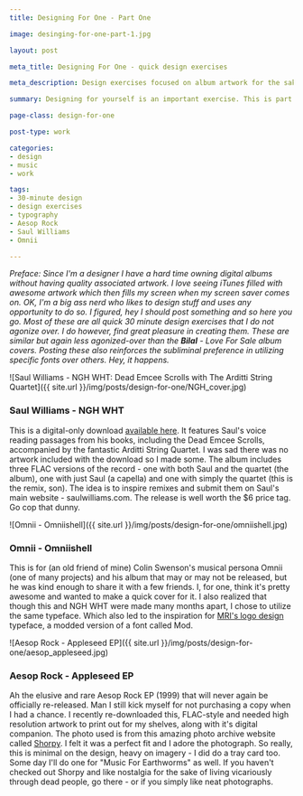 ```yaml
---
title: Designing For One - Part One

image: desinging-for-one-part-1.jpg

layout: post

meta_title: Designing For One - quick design exercises

meta_description: Design exercises focused on album artwork for the sake of designing and showcasing your own work.

summary: Designing for yourself is an important exercise. This is part one of a series.

page-class: design-for-one

post-type: work

categories:
- design
- music
- work

tags:
- 30-minute design
- design exercises
- typography
- Aesop Rock
- Saul Williams
- Omnii

---
```


_Preface: Since I'm a designer I have a hard time owning digital albums without having quality associated artwork. I love seeing iTunes filled with awesome artwork which then fills my screen when my screen saver comes on. OK, I'm a big ass nerd who likes to design stuff and uses any opportunity to do so. I figured, hey I should post something and so here you go. Most of these are all quick 30 minute design exercises that I do not agonize over. I do however, find great pleasure in creating them. These are similar but again less agonized-over than the **Bilal** - Love For Sale album covers. Posting these also reinforces the subliminal preference in utilizing specific fonts over others. Hey, it happens._

![Saul Williams - NGH WHT: Dead Emcee Scrolls with The Arditti String Quartet]({{ site.url }}/img/posts/design-for-one/NGH_cover.jpg)

### Saul Williams - NGH WHT
This is a digital-only download <a href="http://www.saulwilliams.com/NGH_WHT/" title="Saul Williams - NGH WHT" class="external">available here</a>. It features Saul's voice reading passages from his books, including the Dead Emcee Scrolls, accompanied by the fantastic Arditti String Quartet. I was sad there was no artwork included with the download so I made some. The album includes three FLAC versions of the record - one with both Saul and the quartet (the album), one with just Saul (a capella) and one with simply the quartet (this is the remix, son). The idea is to inspire remixes and submit them on Saul's main website - saulwilliams.com. The release is well worth the $6 price tag. Go cop that dunny.

![Omnii - Omniishell]({{ site.url }}/img/posts/design-for-one/omniishell.jpg)

### Omnii - Omniishell
This is for (an old friend of mine) Colin Swenson's musical persona Omnii (one of many projects) and his album that may or may not be released, but he was kind enough to share it with a few friends. I, for one, think it's pretty awesome and wanted to make a quick cover for it. I also realized that though this and NGH WHT were made many months apart, I chose to utilize the same typeface. Which also led to the inspiration for <a href="/work/mri-lightpainting" title="MRI Logo Design">MRI's logo design</a> typeface, a modded version of a font called Mod.

![Aesop Rock - Appleseed EP]({{ site.url }}/img/posts/design-for-one/aesop_appleseed.jpg)

### Aesop Rock - Appleseed EP
Ah the elusive and rare Aesop Rock EP (1999) that will never again be officially re-released. Man I still kick myself for not purchasing a copy when I had a chance. I recently re-downloaded this, FLAC-style and needed high resolution artwork to print out for my shelves, along with it's digital companion. The photo used is from this amazing photo archive website called <a href="http://www.shorpy.com" title="Shorpy Historic Photo Archive" class="external">Shorpy</a>. I felt it was a perfect fit and I adore the photograph. So really, this is minimal on the design, heavy on imagery - I did do a tray card too. Some day I'll do one for "Music For Earthworms" as well. If you haven't checked out Shorpy and like nostalgia for the sake of living vicariously through dead people, go there - or if you simply like neat photographs.
